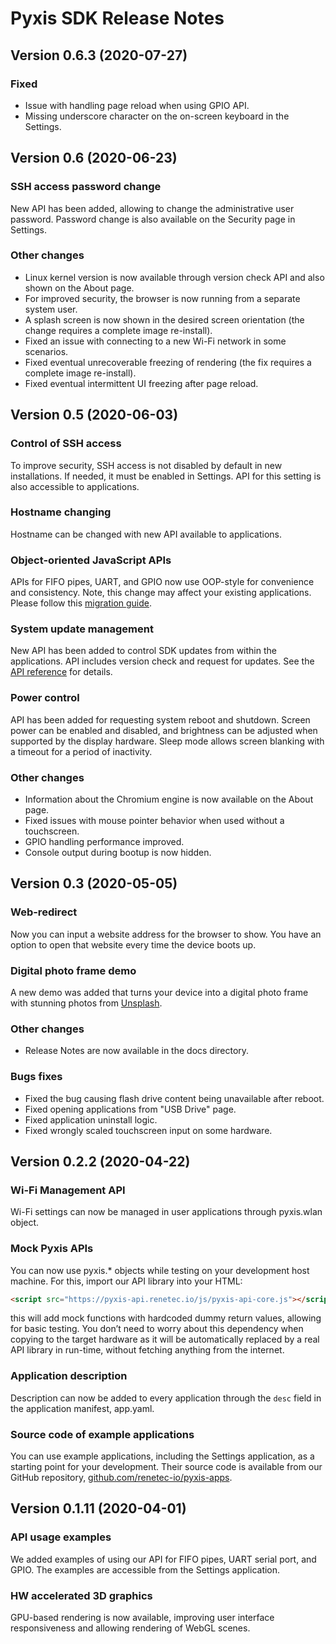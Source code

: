 # Pyxis SDK Release Notes

## Version 0.6.3 (2020-07-27)

### Fixed
- Issue with handling page reload when using GPIO API.
- Missing underscore character on the on-screen keyboard in the Settings.

## Version 0.6 (2020-06-23)

### SSH access password change
New API has been added, allowing to change the administrative user password. Password change is also available on the Security page in Settings.
 
### Other changes
- Linux kernel version is now available through version check API and also shown on the About page.
- For improved security, the browser is now running from a separate system user.
- A splash screen is now shown in the desired screen orientation (the change requires a complete image re-install).
- Fixed an issue with connecting to a new Wi-Fi network in some scenarios.
- Fixed eventual unrecoverable freezing of rendering (the fix requires a complete image re-install).
- Fixed eventual intermittent UI freezing after page reload.

## Version 0.5 (2020-06-03)

### Control of SSH access
To improve security, SSH access is not disabled by default in new installations. If needed, it must be enabled in Settings. API for this setting
is also accessible to applications.

### Hostname changing
Hostname can be changed with new API available to applications.

### Object-oriented JavaScript APIs
APIs for FIFO pipes, UART, and GPIO now use OOP-style for convenience and consistency. Note, this change may affect your 
existing applications. Please follow this [migration guide](https://github.com/renetec-io/pyxis-apps/blob/master/docs/migration-0_4.md).

### System update management
New API has been added to control SDK updates from within the applications. API includes version check and request for updates.
See the [API reference](https://github.com/renetec-io/pyxis-apps/blob/master/docs/system-api.md) 
for details.

### Power control
API has been added for requesting system reboot and shutdown. Screen power can be enabled and disabled, 
and brightness can be adjusted when supported by the display hardware. Sleep mode allows screen blanking with a timeout 
for a period of inactivity.

### Other changes
- Information about the Chromium engine is now available on the About page.
- Fixed issues with mouse pointer behavior when used without a touchscreen.
- GPIO handling performance improved.
- Console output during bootup is now hidden.

## Version 0.3 (2020-05-05)

### Web-redirect
Now you can input a website address for the browser to show. You have an option to open that website
every time the device boots up.

### Digital photo frame demo
A new demo was added that turns your device into a digital photo frame with stunning photos from [Unsplash](unsplash.com).

### Other changes
- Release Notes are now available in the docs directory.

### Bugs fixes
- Fixed the bug causing flash drive content being unavailable after reboot.
- Fixed opening applications from "USB Drive" page.
- Fixed application uninstall logic.
- Fixed wrongly scaled touchscreen input on some hardware.

## Version 0.2.2 (2020-04-22)

### Wi-Fi Management API
Wi-Fi settings can now be managed in user applications through pyxis.wlan object.

### Mock Pyxis APIs
You can now use pyxis.* objects while testing on your development host machine. 
For this, import our API library into your HTML:
```html
<script src="https://pyxis-api.renetec.io/js/pyxis-api-core.js"></script> 
```
this will add mock functions with hardcoded dummy return values, allowing for basic testing. You don’t need to worry 
about this dependency when copying to the target hardware as it will be automatically replaced by a real API library in run-time, without fetching anything from the internet.

### Application description
Description can now be added to every application through the `desc` field in the application manifest, app.yaml.

### Source code of example applications
You can use example applications, including the Settings application, as a starting point for your development. 
Their source code is available from our GitHub repository, 
[github.com/renetec-io/pyxis-apps](https://github.com/renetec-io/pyxis-apps).

## Version 0.1.11 (2020-04-01)

### API usage examples
We added examples of using our API for FIFO pipes, UART serial port, and GPIO. The examples are accessible from the 
Settings application.

### HW accelerated 3D graphics
GPU-based rendering is now available, improving user interface responsiveness and allowing rendering of WebGL scenes.
